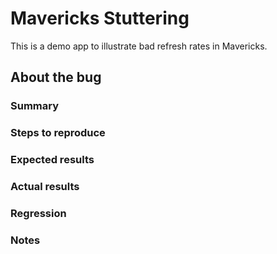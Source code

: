 Mavericks Stuttering
====================

This is a demo app to illustrate bad refresh rates in Mavericks.

## About the bug

### Summary

### Steps to reproduce

### Expected results

### Actual results

### Regression

### Notes
